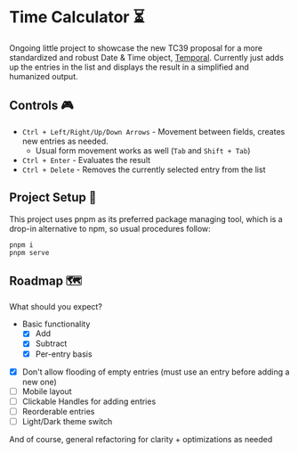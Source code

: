 # Time Calculator ⏳

Ongoing little project to showcase the new TC39 proposal for a more standardized and robust Date & Time object, [Temporal](https://tc39.es/proposal-temporal/docs/). Currently just adds up the entries in the list and displays the result in a simplified and humanized output.

## Controls 🎮
- `Ctrl + Left/Right/Up/Down Arrows` - Movement between fields, creates new entries as needed.
  - Usual form movement works as well (`Tab` and `Shift + Tab`)
- `Ctrl + Enter` - Evaluates the result
- `Ctrl + Delete` - Removes the currently selected entry from the list

## Project Setup 🔧
This project uses pnpm as its preferred package managing tool, which is a drop-in alternative to npm, so usual procedures follow:
```
pnpm i
pnpm serve
```

## Roadmap 🗺
What should you expect?

- Basic functionality
  - [x] Add
  - [x] Subtract
  - [x] Per-entry basis
- [x] Don't allow flooding of empty entries (must use an entry before adding a new one)
- [ ] Mobile layout
- [ ] Clickable Handles for adding entries
- [ ] Reorderable entries
- [ ] Light/Dark theme switch

And of course, general refactoring for clarity + optimizations as needed
